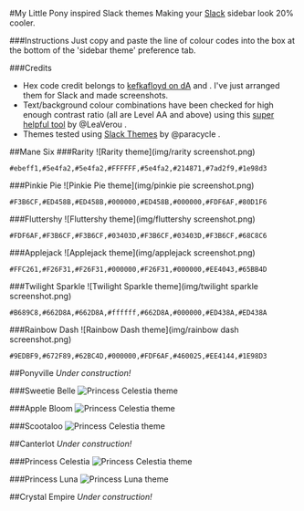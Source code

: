 #My Little Pony inspired Slack themes
Making your [Slack](https://slack.com/) sidebar look 20% cooler.

###Instructions
Just copy and paste the line of colour codes into the box at the bottom of the 'sidebar theme' preference tab.

###Credits
* Hex code credit belongs to [kefkafloyd on dA](http://kefkafloyd.deviantart.com/gallery/28942848/My-Little-Pony-Friendship-is-Magic-Color-Guides) and . I've just arranged them for Slack and made screenshots.
* Text/background colour combinations have been checked for high enough contrast ratio (all are Level AA and above) using this [super helpful tool](http://leaverou.github.io/contrast-ratio/) by @LeaVerou .
* Themes tested using [Slack Themes](https://github.com/paracycle/slackthemes) by @paracycle .

##Mane Six
###Rarity
![Rarity theme](img/rarity screenshot.png)

    #ebeff1,#5e4fa2,#5e4fa2,#FFFFFF,#5e4fa2,#214871,#7ad2f9,#1e98d3
###Pinkie Pie
![Pinkie Pie theme](img/pinkie pie screenshot.png)

    #F3B6CF,#ED458B,#ED458B,#000000,#ED458B,#000000,#FDF6AF,#80D1F6
###Fluttershy
![Fluttershy theme](img/fluttershy screenshot.png)

    #FDF6AF,#F3B6CF,#F3B6CF,#03403D,#F3B6CF,#03403D,#F3B6CF,#68C8C6
###Applejack
![Applejack theme](img/applejack screenshot.png)

    #FFC261,#F26F31,#F26F31,#000000,#F26F31,#000000,#EE4043,#65BB4D
###Twilight Sparkle
![Twilight Sparkle theme](img/twilight sparkle screenshot.png)

    #B689C8,#662D8A,#662D8A,#ffffff,#662D8A,#000000,#ED438A,#ED438A
###Rainbow Dash
![Rainbow Dash theme](img/rainbow dash screenshot.png)

    #9EDBF9,#672F89,#62BC4D,#000000,#FDF6AF,#460025,#EE4144,#1E98D3

##Ponyville
*Under construction!*

###Sweetie Belle
![Princess Celestia theme]()

###Apple Bloom
![Princess Celestia theme]()

###Scootaloo
![Princess Celestia theme]()

##Canterlot
*Under construction!*

###Princess Celestia
![Princess Celestia theme]()

###Princess Luna
![Princess Luna theme]()


##Crystal Empire
*Under construction!*
